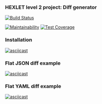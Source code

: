 ### HEXLET level 2 project: Diff generator
[![Build Status](https://travis-ci.org/ElHexio/project-lvl2-s361.svg?branch=master)](https://travis-ci.org/ElHexio/project-lvl2-s361)

[![Maintainability](https://api.codeclimate.com/v1/badges/c9f8a1ee8954c020cecb/maintainability)](https://codeclimate.com/github/ElHexio/project-lvl2-s361/maintainability)
[![Test Coverage](https://api.codeclimate.com/v1/badges/c9f8a1ee8954c020cecb/test_coverage)](https://codeclimate.com/github/ElHexio/project-lvl2-s361/test_coverage)

### Installation
[![asciicast](https://asciinema.org/a/yej0r1P5cPvrehOK6Ht4oqcRb.svg)](https://asciinema.org/a/yej0r1P5cPvrehOK6Ht4oqcRb)

### Flat JSON diff example
[![asciicast](https://asciinema.org/a/ZWbeAQCKcbrk8k9crGS8EnPzc.svg)](https://asciinema.org/a/ZWbeAQCKcbrk8k9crGS8EnPzc)

### Flat YAML diff example
[![asciicast](https://asciinema.org/a/ELCqCmPHg6xjbfAulCfCbKygE.svg)](https://asciinema.org/a/ELCqCmPHg6xjbfAulCfCbKygE)
